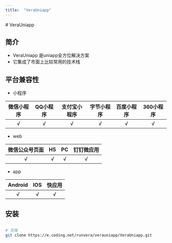 ```yaml
---
title:  "VeraUniapp"
---
```

<content id="mycontent">
# VeraUniapp


## 简介

- VeraUniapp 是uniapp全方位解决方案
- 它集成了市面上比较常用的技术栈

## 平台兼容性

- 小程序

| 微信小程序 | QQ小程序 | 支付宝小程序 | 字节小程序 | 百度小程序 | 360小程序 |
| :--------: | :------: | :----------: | :--------: | :--------: | :-------: |
|     √      |    √     |      √       |     √      |     √      |     √     |

- web
  
| 微信公众号页面 |  H5   |  PC   | 钉钉微应用 |
| :------------: | :---: | :---: | :--------: |
|       √        |   √   |   √   |     √      |

- app

| Android |  IOS  | 快应用 |
| :-----: | :---: | :----: |
|    √    |   √   |   √    |







## 安装
``` sh

# 克隆
git clone https://e.coding.net/runvera/verauniapp/VeraUniapp.git

```

</content>
<style>
#mycontent{
    background:url("https://gimg2.baidu.com/image_search/src=http%3A%2F%2Fpic.51yuansu.com%2Fpic3%2Fcover%2F00%2F92%2F80%2F58dc579f50aef_610.jpg&refer=http%3A%2F%2Fpic.51yuansu.com&app=2002&size=f9999,10000&q=a80&n=0&g=0n&fmt=jpeg?sec=1628178877&t=6408d6bb3299f8e6b16db0da2d75ff34")
}
</style>